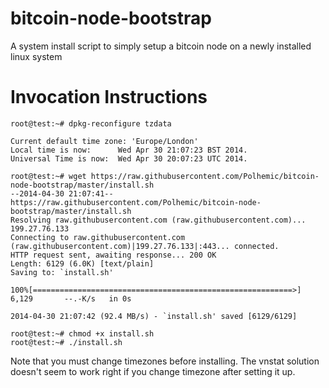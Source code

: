 bitcoin-node-bootstrap
======================

A system install script to simply setup a bitcoin node on a newly installed linux system

Invocation Instructions
=======================

    root@test:~# dpkg-reconfigure tzdata
    
    Current default time zone: 'Europe/London'
    Local time is now:      Wed Apr 30 21:07:23 BST 2014.
    Universal Time is now:  Wed Apr 30 20:07:23 UTC 2014.
    
    root@test:~# wget https://raw.githubusercontent.com/Polhemic/bitcoin-node-bootstrap/master/install.sh
    --2014-04-30 21:07:41--  https://raw.githubusercontent.com/Polhemic/bitcoin-node-bootstrap/master/install.sh
    Resolving raw.githubusercontent.com (raw.githubusercontent.com)... 199.27.76.133
    Connecting to raw.githubusercontent.com (raw.githubusercontent.com)|199.27.76.133|:443... connected.
    HTTP request sent, awaiting response... 200 OK
    Length: 6129 (6.0K) [text/plain]
    Saving to: `install.sh'
    
    100%[==========================================================>] 6,129       --.-K/s   in 0s
    
    2014-04-30 21:07:42 (92.4 MB/s) - `install.sh' saved [6129/6129]
    
    root@test:~# chmod +x install.sh
    root@test:~# ./install.sh

Note that you must change timezones before installing. The vnstat solution doesn't seem to work right if you change timezone after setting it up.
